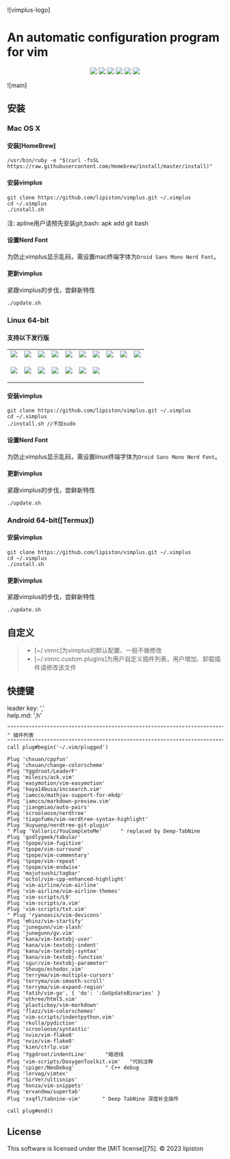 
![vimplus-logo]

An automatic configuration program for vim
===============================================

<p align="center">
    <a href="#build" alt="build"><img src="https://img.shields.io/badge/build-passing-brightgreen.svg" /></a>
    <a href="#安装" alt="platform"><img src="https://img.shields.io/badge/platform-MacOSX%20%7C%20Linux%2064bit%20%7C%20Docker%20%7C%20WSL%20%7C%20Android-brightgreen.svg" /></a>
    <a href="https://github.com/lipiston/vimplus/stargazers" alt="stars"><img src="https://img.shields.io/github/stars/lipiston/vimplus.svg?style=popout&label=stars" /></a>
    <a href="https://github.com/lipiston/vimplus/forks" alt="forks"><img src="https://img.shields.io/github/forks/lipiston/vimplus.svg?style=popout&label=forks" /></a>
    <a href="https://github.com/lipiston/vimplus/graphs/contributors" alt="contributors"><img src="https://img.shields.io/github/contributors/lipiston/vimplus" /></a>
    <a href="https://github.com/lipiston/vimplus/blob/master/LICENSE" alt="lincense"><img src="https://img.shields.io/badge/license-MIT-blue.svg" /></a>
</p>

![main]

## 安装

### Mac OS X

#### 安装[HomeBrew]
 
    /usr/bin/ruby -e "$(curl -fsSL https://raw.githubusercontent.com/Homebrew/install/master/install)"

#### 安装vimplus

    git clone https://github.com/lipiston/vimplus.git ~/.vimplus
    cd ~/.vimplus
    ./install.sh
    
注: apline用户请预先安装git,bash: apk add git bash  

#### 设置Nerd Font

为防止vimplus显示乱码，需设置mac终端字体为`Droid Sans Mono Nerd Font`。

#### 更新vimplus

紧跟vimplus的步伐，尝鲜新特性

    ./update.sh
    

### Linux 64-bit

#### 支持以下发行版

<table>
<tr>
<td><a href="https://distrowatch.com/table.php?distribution=ubuntu"><img src="https://distrowatch.com/images/yvzhuwbpy/ubuntu.png"/></a><p align="center"></p></td>
<td><a href="https://distrowatch.com/table.php?distribution=ubuntukylin"><img src="https://distrowatch.com/images/yvzhuwbpy/ubuntukylin.png"/></a><p align="center"></p></td>
<td><a href="https://distrowatch.com/table.php?distribution=debian"><img src="https://distrowatch.com/images/yvzhuwbpy/debian.png"/></a><p align="center"></p></td>
<td><a href="https://distrowatch.com/table.php?distribution=kali"><img src="https://distrowatch.com/images/yvzhuwbpy/kali.png"/></a><p align="center"></p></td>
<td><a href="https://distrowatch.com/table.php?distribution=deepin"><img src="https://distrowatch.com/images/yvzhuwbpy/deepin.png"/></a><p align="center"></p></td>
<td><a href="https://distrowatch.com/table.php?distribution=mint"><img src="https://distrowatch.com/images/yvzhuwbpy/mint.png"/></a><p align="center"></p></td>
<td><a href="https://distrowatch.com/table.php?distribution=elementary"><img src="https://distrowatch.com/images/yvzhuwbpy/elementary.png"/></a><p align="center"></p></td>
<td><a href="https://distrowatch.com/table.php?distribution=centos"><img src="https://distrowatch.com/images/yvzhuwbpy/centos.png"/></a><p align="center"></p></td>
<td><a href="https://distrowatch.com/table.php?distribution=fedora"><img src="https://distrowatch.com/images/yvzhuwbpy/fedora.png"/></a><p align="center"></p></td>
<td><a href="https://distrowatch.com/table.php?distribution=arch"><img src="https://distrowatch.com/images/yvzhuwbpy/arch.png"/></a><p align="center"></p></td>
</tr>
<tr>
<td><a href="https://distrowatch.com/table.php?distribution=manjaro"><img src="https://distrowatch.com/images/yvzhuwbpy/manjaro.png"/></a><p align="center"></p></td>
<td><a href="https://distrowatch.com/table.php?distribution=opensuse"><img src="https://distrowatch.com/images/yvzhuwbpy/opensuse.png"/></a><p align="center"></p></td>
<td><a href="https://distrowatch.com/table.php?distribution=gentoo"><img src="https://distrowatch.com/images/yvzhuwbpy/gentoo.png"/></a><p align="center"></p></td>
<td><a href="https://distrowatch.com/table.php?distribution=parrot"><img src="https://distrowatch.com/images/yvzhuwbpy/parrot.png"/></a><p align="center"></p></td>
<td><a href="https://distrowatch.com/table.php?distribution=raspios"><img src="https://distrowatch.com/images/yvzhuwbpy/raspios.png"/></a><p align="center"></p></td>
<td><a href="https://distrowatch.com/table.php?distribution=freebsd"><img src="https://distrowatch.com/images/yvzhuwbpy/freebsd.png"/></a><p align="center"></p></td>
<td><a href="https://distrowatch.com/table.php?distribution=alpine"><img src="https://distrowatch.com/images/yvzhuwbpy/alpine.png"/></a><p align="center"></p></td>
</tr>
</table>


#### 安装vimplus

    git clone https://github.com/lipiston/vimplus.git ~/.vimplus
    cd ~/.vimplus
    ./install.sh //不加sudo
    
#### 设置Nerd Font

为防止vimplus显示乱码，需设置linux终端字体为`Droid Sans Mono Nerd Font`。
    
#### 更新vimplus

紧跟vimplus的步伐，尝鲜新特性

    ./update.sh


### Android 64-bit([Termux])

#### 安装vimplus

    git clone https://github.com/lipiston/vimplus.git ~/.vimplus
    cd ~/.vimplus
    ./install.sh
    
#### 更新vimplus

紧跟vimplus的步伐，尝鲜新特性

    ./update.sh
    

## 自定义

> * [~/.vimrc]为vimplus的默认配置，一般不做修改
> * [~/.vimrc.custom.plugins]为用户自定义插件列表，用户增加、卸载插件请修改该文件

## 快捷键
leader key: ','  
help.md: ',h'

```
"""""""""""""""""""""""""""""""""""""""""""""""""""""""""""""""""""""""
" 插件列表
"""""""""""""""""""""""""""""""""""""""""""""""""""""""""""""""""""""""
call plug#begin('~/.vim/plugged')

Plug 'chxuan/cppfun'
Plug 'chxuan/change-colorscheme'
Plug 'Yggdroot/LeaderF'
Plug 'mileszs/ack.vim'
Plug 'easymotion/vim-easymotion'
Plug 'haya14busa/incsearch.vim'
Plug 'iamcco/mathjax-support-for-mkdp'
Plug 'iamcco/markdown-preview.vim'
Plug 'jiangmiao/auto-pairs'
Plug 'scrooloose/nerdtree'
Plug 'tiagofumo/vim-nerdtree-syntax-highlight'
Plug 'Xuyuanp/nerdtree-git-plugin'
" Plug 'Valloric/YouCompleteMe'      " replaced by Deep-TabNine 
Plug 'godlygeek/tabular'
Plug 'tpope/vim-fugitive'
Plug 'tpope/vim-surround'
Plug 'tpope/vim-commentary'
Plug 'tpope/vim-repeat'
Plug 'tpope/vim-endwise'
Plug 'majutsushi/tagbar'
Plug 'octol/vim-cpp-enhanced-highlight'
Plug 'vim-airline/vim-airline'
Plug 'vim-airline/vim-airline-themes'
Plug 'vim-scripts/L9'
Plug 'vim-scripts/a.vim'
Plug 'vim-scripts/txt.vim'
" Plug 'ryanoasis/vim-devicons'
Plug 'mhinz/vim-startify'
Plug 'junegunn/vim-slash'
Plug 'junegunn/gv.vim'
Plug 'kana/vim-textobj-user'
Plug 'kana/vim-textobj-indent'
Plug 'kana/vim-textobj-syntax'
Plug 'kana/vim-textobj-function'
Plug 'sgur/vim-textobj-parameter'
Plug 'Shougo/echodoc.vim'
Plug 'terryma/vim-multiple-cursors'
Plug 'terryma/vim-smooth-scroll'
Plug 'terryma/vim-expand-region'
Plug 'fatih/vim-go', { 'do': ':GoUpdateBinaries' }
Plug 'othree/html5.vim'
Plug 'plasticboy/vim-markdown'
Plug 'flazz/vim-colorschemes'
Plug 'vim-scripts/indentpython.vim'
Plug 'rkulla/pydiction'
Plug 'scrooloose/syntastic'
Plug 'nvie/vim-flake8'
Plug 'nvie/vim-flake8'
Plug 'kien/ctrlp.vim'
Plug 'Yggdroot/indentLine'      "缩进线
Plug 'vim-scripts/DoxygenToolkit.vim'   "代码注释
Plug 'cpiger/NeoDebug'          " C++ debug
Plug 'lervag/vimtex'
Plug 'SirVer/ultisnips'
Plug 'honza/vim-snippets'
Plug 'ervandew/supertab'
Plug 'zxqfl/tabnine-vim'       " Deep TabNine 深度补全插件

call plug#end()            
```

## License

This software is licensed under the [MIT license][75]. © 2023 lipiston


